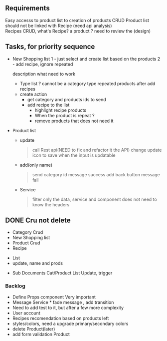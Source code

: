 ## Requirements
  Easy accesss to product list to creation of products CRUD
  Product list should not be linked with Recipe (need api analysis)   
  Recipes CRUD, what's Recipe? a product ? need to review the (design)


## Tasks, for priority sequence

- New Shopping list
    1 - just select and create list based on the products
    2 - add recipe, ignore repeated

   description what need to work 
   * Type list ? cannot be a category type
      repeated products after add recipes
   * create action
      - get category and products ids to send
      - add recipe to the list
         - highlight recipe products
         * When the product is repeat ? 
         - remove products that does not need it


- Product list
     - update
       > call Rest api(NEED to fix and refactor it the API)
       > change update icon to save when the input is updatable
     - add(only name)
        > send category id
        > message success 
        > add back button
        > message fail 
    - Service 
        > filter only the data, service and component does not need to know the headers   

## DONE Cru not delete
- Category Crud
- New Shopping list
- Product Crud
- Recipe
 * List
 * update, name and prods

- Sub Documents Cat/Product List
  Update, trigger

### Backlog
  - Define Props component Very important 
  - Message Service
        * fade message , add transition  
  - Need to add test to it, but after a few more complexity
  - User account
  - Recipes recomendation based on products left
  - styles/colors, need a upgrade primary/secondary colors
  - delete Product(later)
  - add form validation Product
 